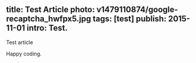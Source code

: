 title: Test Article
photo: v1479110874/google-recaptcha_hwfpx5.jpg
tags: [test]
publish: 2015-11-01
intro: Test.
---

Test article

Happy coding.
